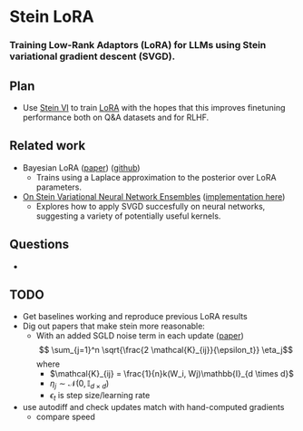 # Stein LoRA
### Training Low-Rank Adaptors (LoRA) for LLMs using Stein variational gradient descent (SVGD).

## Plan
- Use [Stein VI](https://arxiv.org/pdf/1608.04471) to train [LoRA](https://arxiv.org/pdf/2106.09685) with the hopes that this improves finetuning performance both on Q&A datasets and for RLHF.


## Related work
- Bayesian LoRA ([paper](https://openreview.net/pdf?id=FJiUyzOF1m#subsection.E.1)) ([github](https://github.com/MaximeRobeyns/bayesian_lora/tree/master))
    - Trains using a Laplace approximation to the posterior over LoRA parameters.
- [On Stein Variational Neural Network Ensembles](https://arxiv.org/pdf/2106.10760) ([implementation here](https://github.com/Pascal314/SmalldataMNIST))
    - Explores how to apply SVGD succesfully on neural networks, suggesting a variety of potentially useful kernels.

## Questions
- 

## TODO
- Get baselines working and reproduce previous LoRA results
- Dig out papers that make stein more reasonable:
    - With an added SGLD noise term in each update ([paper](https://arxiv.org/pdf/2106.10760)) $$ \sum_{j=1}^n \sqrt{\frac{2 \mathcal{K}_{ij}}{\epsilon_t}} \eta_j$$ where
        - $\mathcal{K}_{ij} = \frac{1}{n}k(W_i, Wj)\mathbb{I}_{d \times d}$
        - $\eta_j \sim \mathcal{N}(0, \mathbb{I}_{d \times d})$
        - $\epsilon_t$ is step size/learning rate
- use autodiff and check updates match with hand-computed gradients
    - compare speed


